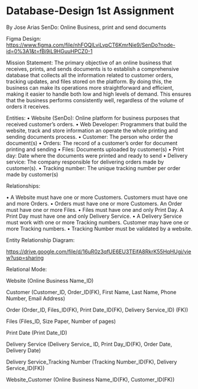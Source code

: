 # Database-Design 1st Assignment 

By Jose Arias
SenDo: Online Business, print and send documents

Figma Design: 
https://www.figma.com/file/nhFOQlLviLvpCT6KmrNie9/SenDo?node-id=0%3A1&t=fBi9iL9HGuuHPCZ0-1

Mission Statement:
The primary objective of an online business that receives, prints, and sends documents is to establish a comprehensive database that collects all the information related to customer orders, tracking updates, and files stored on the platform. By doing this, the business can make its operations more straightforward and efficient, making it easier to handle both low and high levels of demand. This ensures that the business performs consistently well, regardless of the volume of orders it receives.

Entities:
•	Website (SenDo): Online platform for business purposes that received customer’s orders.
•	Web Developer: Programmers that build the website, track and store information an operate the whole printing and sending documents process.
•	Customer: The person who order the document(s)
•	Orders: The record of a customer’s order for document printing and sending
•	Files: Documents uploaded by customer(s)
•	Print day: Date where the documents were printed and ready to send
•	Delivery service: The company responsible for delivering orders made by customer(s). 
•	Tracking number: The unique tracking number per order made by customer(s)

Relationships:

•	A Website must have one or more Customers. Customers must have one and more Orders.
•	Orders must have one or more Customers. An Order must have one or more Files.
•	Files must have one and only Print Day. A Print Day must have one and only Delivery Service.
•	A Delivery Service must work with one or more Tracking numbers. Customer may have one or more Tracking numbers. 
•	Tracking Number must be validated by a website.

Entity Relationship Diagram:

https://drive.google.com/file/d/16uR0z3qfUE6EU3TEifA8RkrK55HqHUgj/view?usp=sharing

Relational Mode:

Website (Online Business Name_ID)

Customer (Customer_ID, Order_ID(FK), First Name, Last Name, Phone Number, Email Address)

Order (Order_ID, Files_ID(FK), Print Date_ID(FK), Delivery Service_ID) (FK))

Files (Files_ID, Size Paper, Number of pages)

Print Date (Print Date_ID)

Delivery Service (Delivery Service_ ID, Print Day_ID(FK), Order Date, Delivery Date)

Delivery Service_Tracking Number (Tracking Number_ID(FK), Delivery Service_ID(FK))

Website_Customer (Online Business Name_ID(FK), Customer_ID(FK))
